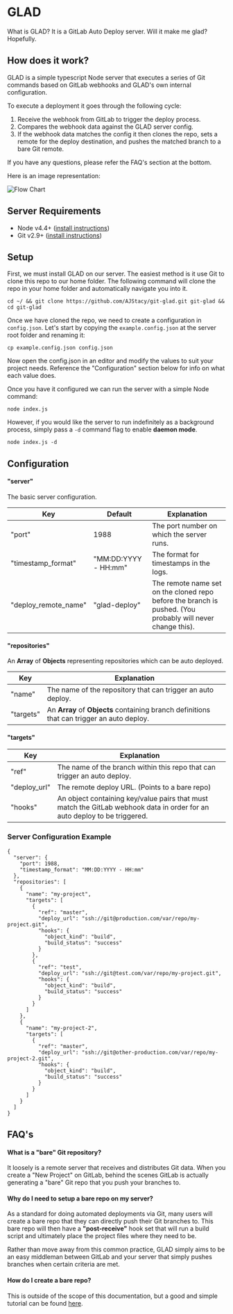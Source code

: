 # GLAD

What is GLAD? It is a GitLab Auto Deploy server. Will it make me glad? Hopefully.

## How does it work?

GLAD is a simple typescript Node server that executes a series of Git commands based on GitLab webhooks and GLAD's own internal configuration.

To execute a deployment it goes through the following cycle:

1. Receive the webhook from GitLab to trigger the deploy process.
2. Compares the webhook data against the GLAD server config.
3. If the webhook data matches the config it then clones the repo, sets a remote for the deploy destination, and pushes the matched branch to a bare Git remote.

If you have any questions, please refer the FAQ's section at the bottom.

Here is an image representation:

![Flow Chart](/images/flowchart.png)

## Server Requirements

+ Node v4.4+ ([install instructions](https://nodejs.org/en/download/package-manager/))
+ Git v2.9+ ([install instructions](https://git-scm.com/book/en/v2/Getting-Started-Installing-Git))

## Setup

First, we must install GLAD on our server. The easiest method is it use Git to clone this repo to our home folder. The following command will clone the repo in your home folder and automatically navigate you into it.

    cd ~/ && git clone https://github.com/AJStacy/git-glad.git git-glad && cd git-glad

Once we have cloned the repo, we need to create a configuration in `config.json`. Let's start by copying the `example.config.json` at the server root folder and renaming it:

    cp example.config.json config.json

Now open the config.json in an editor and modify the values to suit your project needs. Reference the "Configuration" section below for info on what each value does.

Once you have it configured we can run the server with a simple Node command:

    node index.js

However, if you would like the server to run indefinitely as a background process, simply pass a `-d` command flag to enable **daemon mode**.

    node index.js -d

## Configuration

#### "server"

The basic server configuration.

Key | Default | Explanation
--- | ------- | -----------
"port" | 1988 | The port number on which the server runs.
"timestamp_format" | "MM:DD:YYYY - HH:mm" | The format for timestamps in the logs.
"deploy_remote_name" | "glad-deploy" | The remote name set on the cloned repo before the branch is pushed. (You probably will never change this).

#### "repositories"

An **Array** of **Objects** representing repositories which can be auto deployed.

Key | Explanation
--- | -----------
"name" | The name of the repository that can trigger an auto deploy.
"targets" | An **Array** of **Objects** containing branch definitions that can trigger an auto deploy.

#### "targets"

Key | Explanation
--- | -----------
"ref" | The name of the branch within this repo that can trigger an auto deploy.
"deploy_url" | The remote deploy URL. (Points to a bare repo)
"hooks" | An object containing key/value pairs that must match the GitLab webhook data in order for an auto deploy to be triggered.

### Server Configuration Example


    {
      "server": {
        "port": 1988,
        "timestamp_format": "MM:DD:YYYY - HH:mm"
      },
      "repositories": [
        {
          "name": "my-project",
          "targets": [
            {
              "ref": "master",
              "deploy_url": "ssh://git@production.com/var/repo/my-project.git",
              "hooks": {
                "object_kind": "build",
                "build_status": "success"
              }
            },
            {
              "ref": "test",
              "deploy_url": "ssh://git@test.com/var/repo/my-project.git",
              "hooks": {
                "object_kind": "build",
                "build_status": "success"
              }
            }
          ]
        },
        {
          "name": "my-project-2",
          "targets": [
            {
              "ref": "master",
              "deploy_url": "ssh://git@other-production.com/var/repo/my-project-2.git",
              "hooks": {
                "object_kind": "build",
                "build_status": "success"
              }
            }
          ]
        }
      ]
    }

## FAQ's

#### What is a "bare" Git repository?

It loosely is a remote server that receives and distributes Git data. When you create a "New Project" on GitLab, behind the scenes GitLab is actually generating a "bare" Git repo that you push your branches to.

#### Why do I need to setup a bare repo on my server?

As a standard for doing automated deployments via Git, many users will create a bare repo that they can directly push their Git branches to. This bare repo will then have a **"post-receive"** hook set that will run a build script and ultimately place the project files where they need to be.

Rather than move away from this common practice, GLAD simply aims to be an easy middleman between GitLab and your server that simply pushes branches when certain criteria are met.

#### How do I create a bare repo?

This is outside of the scope of this documentation, but a good and simple tutorial can be found [here](https://ma.ttias.be/simple-git-push-workflow-deploy-code-server/).
